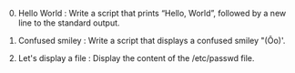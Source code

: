 0. Hello World : Write a script that prints “Hello, World”, followed by a new line to the standard output.

1. Confused smiley : Write a script that displays a confused smiley "(Ôo)'.

2. Let's display a file : Display the content of the /etc/passwd file.
